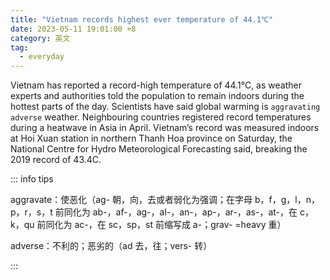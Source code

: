 ```yaml
---
title: "Vietnam records highest ever temperature of 44.1℃"
date: 2023-05-11 19:01:00 +8
category: 英文
tag:
  - everyday
---
```


Vietnam has reported a record-high temperature of 44.1℃, as weather experts and authorities told the population to remain indoors during the hottest parts of the day. Scientists have said global warming is `aggravating` `adverse` weather. Neighbouring countries registered record temperatures during a heatwave in Asia in April. Vietnam’s record was measured indoors at Hoi Xuan station in northern Thanh Hoa province on Saturday, the National Centre for Hydro Meteorological Forecasting said, breaking the 2019 record of 43.4C.

::: info tips

aggravate：使恶化（ag- 朝，向，去或者弱化为强调；在字母 b，f，g，l，n，p，r，s，t 前同化为 ab-，af-，ag-，al-，an-，ap-，ar-，as-，at-，在 c，k，qu 前同化为 ac-，在 sc，sp，st 前缩写成 a-；grav- =heavy 重）

adverse：不利的；恶劣的（ad 去，往；vers- 转）

:::
